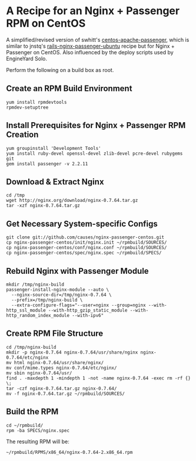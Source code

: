 # A Recipe for an Nginx + Passenger RPM on CentOS

A simplified/revised version of swhitt's [centos-apache-passenger][cap], which
is similar to jnstq's [rails-nginx-passenger-ubuntu][rnpu] recipe but for
Nginx + Passenger on CentOS. Also influenced by the deploy scripts used by
EngineYard Solo.

  [cap]: http://github.com/swhitt/centos-apache-passenger
  [rnpu]: http://github.com/jnstq/rails-nginx-passenger-ubuntu

Perform the following on a build box as root.

## Create an RPM Build Environment

    yum install rpmdevtools
    rpmdev-setuptree

## Install Prerequisites for Nginx + Passenger RPM Creation

    yum groupinstall 'Development Tools'
    yum install ruby-devel openssl-devel zlib-devel pcre-devel rubygems git
    gem install passenger -v 2.2.11

## Download & Extract Nginx

    cd /tmp
    wget http://nginx.org/download/nginx-0.7.64.tar.gz
    tar -xzf nginx-0.7.64.tar.gz

## Get Necessary System-specific Configs

    git clone git://github.com/causes/nginx-passenger-centos.git
    cp nginx-passenger-centos/init/nginx.init ~/rpmbuild/SOURCES/
    cp nginx-passenger-centos/conf/nginx.conf ~/rpmbuild/SOURCES/
    cp nginx-passenger-centos/spec/nginx.spec ~/rpmbuild/SPECS/

## Rebuild Nginx with Passenger Module
    mkdir /tmp/nginx-build
    passenger-install-nginx-module --auto \
      --nginx-source-dir=/tmp/nginx-0.7.64 \
      --prefix=/tmp/nginx-build \
      --extra-configure-flags="--user=nginx --group=nginx --with-http_ssl_module --with-http_gzip_static_module --with-http_random_index_module --with-ipv6"

## Create RPM File Structure
    cd /tmp/nginx-build
    mkdir -p nginx-0.7.64 nginx-0.7.64/usr/share/nginx nginx-0.7.64/etc/nginx
    mv html nginx-0.7.64/usr/share/nginx/
    mv conf/mime.types nginx-0.7.64/etc/nginx/
    mv sbin nginx-0.7.64/usr/
    find . -maxdepth 1 -mindepth 1 -not -name nginx-0.7.64 -exec rm -rf {} \;
    tar -czf nginx-0.7.64.tar.gz nginx-0.7.64/
    mv -f nginx-0.7.64.tar.gz ~/rpmbuild/SOURCES/

## Build the RPM
    cd ~/rpmbuild/
    rpm -ba SPECS/nginx.spec

The resulting RPM will be:

    ~/rpmbuild/RPMS/x86_64/nginx-0.7.64-2.x86_64.rpm
